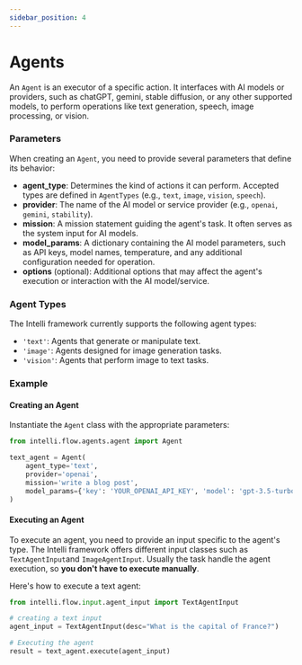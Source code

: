 ```yaml
---
sidebar_position: 4
---
```


# Agents

An `Agent` is an executor of a specific action. It interfaces with AI models or providers, such as chatGPT, gemini, stable diffusion, or any other supported models, to perform operations like text generation, speech, image processing, or vision.

### Parameters

When creating an `Agent`, you need to provide several parameters that define its behavior:

- **agent_type**: Determines the kind of actions it can perform. Accepted types are defined in `AgentTypes` (e.g., `text`, `image`, `vision`, `speech`).
- **provider**: The name of the AI model or service provider (e.g., `openai`, `gemini`, `stability`).
- **mission**: A mission statement guiding the agent's task. It often serves as the system input for AI models.
- **model_params**: A dictionary containing the AI model parameters, such as API keys, model names, temperature, and any additional configuration needed for operation.
- **options** (optional): Additional options that may affect the agent's execution or interaction with the AI model/service.


### Agent Types

The Intelli framework currently supports the following agent types:

- `'text'`: Agents that generate or manipulate text.
- `'image'`: Agents designed for image generation tasks.
- `'vision'`: Agents that perform image to text tasks.

### Example

#### Creating an Agent

Instantiate the `Agent` class with the appropriate parameters:

```python
from intelli.flow.agents.agent import Agent

text_agent = Agent(
    agent_type='text',
    provider='openai',
    mission='write a blog post',
    model_params={'key': 'YOUR_OPENAI_API_KEY', 'model': 'gpt-3.5-turbo'}
)
```

#### Executing an Agent

To execute an agent, you need to provide an input specific to the agent's type. The Intelli framework offers different input classes such as `TextAgentInput`and `ImageAgentInput`. Usually the task handle the agent execution, so **you don't have to execute manually**.


Here's how to execute a text agent:

```python
from intelli.flow.input.agent_input import TextAgentInput

# creating a text input
agent_input = TextAgentInput(desc="What is the capital of France?")

# Executing the agent
result = text_agent.execute(agent_input)
```

